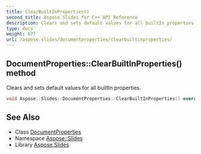 ```yaml
---
title: ClearBuiltInProperties()
second_title: Aspose.Slides for C++ API Reference
description: Clears and sets default values for all builtIn properties.
type: docs
weight: 677
url: /aspose.slides/documentproperties/clearbuiltinproperties/
---
```

## DocumentProperties::ClearBuiltInProperties() method


Clears and sets default values for all builtIn properties.

```cpp
void Aspose::Slides::DocumentProperties::ClearBuiltInProperties() override
```

## See Also

* Class [DocumentProperties](../)
* Namespace [Aspose::Slides](../../)
* Library [Aspose.Slides](../../../)